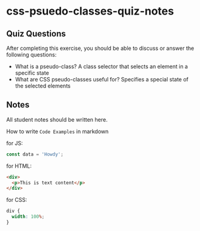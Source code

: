 # css-psuedo-classes-quiz-notes

## Quiz Questions

After completing this exercise, you should be able to discuss or answer the following questions:

- What is a pseudo-class?
  A class selector that selects an element in a specific state
- What are CSS pseudo-classes useful for?
  Specifies a special state of the selected elements

## Notes

All student notes should be written here.

How to write `Code Examples` in markdown

for JS:

```javascript
const data = 'Howdy';
```

for HTML:

```html
<div>
  <p>This is text content</p>
</div>
```

for CSS:

```css
div {
  width: 100%;
}
```
